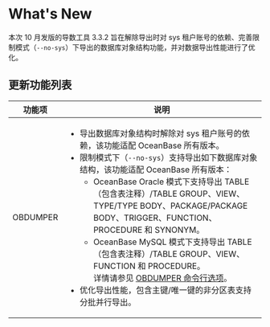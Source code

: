 # What's New

本次 10 月发版的导数工具 3.3.2 旨在解除导出时对 sys 租户账号的依赖、完善限制模式（`--no-sys`）下导出的数据库对象结构功能，并对数据导出性能进行了优化。  

## 更新功能列表



|   功能项    | 说明 |
|----------|-----------------------------------------------------------------------------------------------------------------------------------------------------------------------------------------------------------------------------------------------------------------------------------------------------------------------------------------------------------------------------------------------------------------------------------------------------------------------------------------------------------------------------------------------------------------------------------------------------------------------------------------------------------------------------------------------------------------------------------------------------------------------------------------------------------------------------------------------------------------------------------------------------------------------------------------------------------------------------------------------------------------------------------------------------------------------------------------------------------------------------------------------------------------------------------------|
| OBDUMPER | <ul><li> 导出数据库对象结构时解除对 sys 租户账号的依赖，该功能适配 OceanBase 所有版本。</li><li> 限制模式下（`--no-sys`）支持导出如下数据库对象结构，该功能适配 OceanBase 所有版本：<ul><li> OceanBase Oracle 模式下支持导出 TABLE（包含表注释）/TABLE GROUP、VIEW、TYPE/TYPE BODY、PACKAGE/PACKAGE BODY、TRIGGER、FUNCTION、PROCEDURE 和 SYNONYM。</li><li> OceanBase MySQL 模式下支持导出 TABLE（包含表注释）/TABLE GROUP、VIEW、FUNCTION 和 PROCEDURE。<br>详情请参见 [OBDUMPER 命令行选项](4.OBDUMPER/2.obdumper-user-guide/3.obdumper-command-line-options.md)。</li></ul></li><li> 优化导出性能，包含主键/唯一键的非分区表支持分批并行导出。</li></ul>|